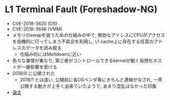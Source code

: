 # L1 Terminal Fault (Foreshadow-NG)

* CVE-2018-3620 (OS)
* CVE-2018-3646 (VMM)
* メモリのswapを扱うための仕組みの中で, 無効なアドレスにCPUがアクセスを投機的に行ってしまう不具合を利用し, L1 cache上に存在する任意のアドレスのデータを読み取る
  * 仕組み的にはMeltdownに近い
* 色々な事情が重なり, 第三者がコントロールできるkernelが動く仮想化ホストが一番影響を受ける
* 2018/8 に公開された
  * 2018/1 とは違い, 公開前に各OSベンダ等にきちんと連絡がなされ, 一斉公開する動きが上手く出来ていたようで, あまり混乱はなかった印象
* [論文](https://foreshadowattack.eu/foreshadow-NG.pdf)
